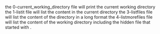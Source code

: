 the 0-current_working_directory file will print the current working directory
the 1-listit file will list the content in the current directory
the 3-listfiles file will list the content of the directory in a long format
the 4-listmorefiles file will list the content of the working directory including the hidden file that started with .
